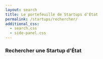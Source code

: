 ```yaml
---
layout: search
title: Le portefeuille de Startups d'État
permalink: /startups/rechercher/
additional_css:
  - search.css
  - side-panel.css
---
```


### Rechercher une Startup d'État
